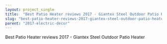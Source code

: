 ```yaml
---
layout: project_single
title:  "Best Patio Heater reviews 2017 - Giantex Steel Outdoor Patio Heater"
slug: "best-patio-heater-reviews-2017-giantex-steel-outdoor-patio-heater"
parent: "2017-electric-decor"
---
```

Best Patio Heater reviews 2017 - Giantex Steel Outdoor Patio Heater